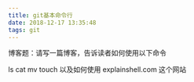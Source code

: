 ```yaml
---
title: git基本命令行
date: 2018-12-17 13:35:48
tags: git
---
```

博客题：请写一篇博客，告诉读者如何使用以下命令

ls
cat
mv
touch
以及如何使用 explainshell.com 这个网站
